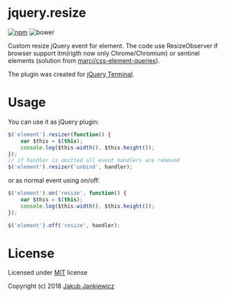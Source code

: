 # jquery.resize

[![npm](https://img.shields.io/badge/npm-1.0.1-blue.svg)](https://www.npmjs.com/package/jquery.resize)
![bower](https://img.shields.io/badge/bower-1.0.1-yellow.svg)

Custom resize jQuery event for element. The code  use ResizeObserver if browser
support itm(rigth now only Chrome/Chromium) or sentinel elements (solution from
[marcj/css-element-queries](https://github.com/marcj/css-element-querie)).

The plugin was created for [jQuery Terminal](https://github.com/jcubic/jquery.terminal).


# Usage

You can use it as jQuery plugin:

```javascript
$('element').resizer(function() {
    var $this = $(this);
    console.log($this.width(), $this.height());
});
// if handler is omitted all event handlers are removed
$('element').resizer('unbind', handler);
```

or as normal event using on/off:

```javascript
$('element').on('resize', function() {
    var $this = $(this);
    console.log($this.width(), $this.height());
});

$('element').off('resize', handler);
```

# License

Licensed under [MIT](http://opensource.org/licenses/MIT) license

Copyright (c) 2018 [Jakub Jankiewicz](http://jcubic.pl/jakub-jankiewicz)
